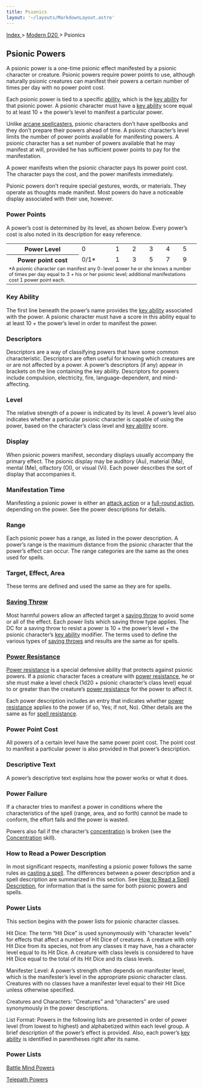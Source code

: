 ```yaml
---
title: Psionics
layout: '~/layouts/MarkdownLayout.astro'
---
```


[ Index ](/) > [ Modern D20 ](/modern.d20.srd) > Psionics

## Psionic Powers

A psionic power is a one-time psionic effect manifested by a psionic character
or creature. Psionic powers require power points to use, although naturally
psionic creatures can manifest their powers a certain number of times per day
with no power point cost.

Each psionic power is tied to a specific
[ability](/modern.d20.srd/basics/ability.scores), which is the [key ability](/modern.d20.srd/basics/ability.scores) for that psionic power. A
psionic character must have a [key ability](/modern.d20.srd/basics/ability.scores) score equal to at least 10 +
the power’s level to manifest a particular power.

Unlike [arcane spellcasters](/modern.d20.srd/fx/arcane.spells), psionic
characters don’t have spellbooks and they don’t prepare their powers ahead of
time. A psionic character’s level limits the number of power points available
for manifesting powers. A psionic character has a set number of powers
available that he may manifest at will, provided he has sufficient power
points to pay for the manifestation.

A power manifests when the psionic character pays its power point cost. The
character pays the cost, and the power manifests immediately.

Psionic powers don’t require special gestures, words, or materials. They
operate as thoughts made manifest. Most powers do have a noticeable display
associated with their use, however.

###  Power Points

A power’s cost is determined by its level, as shown below. Every power’s cost
is also noted in its description for easy reference.


<table> <tr><th>Power Level</th> <td>0</td> <td>1</td> <td>2</td> <td>3</td> <td>4</td> <td>5</td> </tr><tr> <th>Power point cost</th> <td>0/1*</td> <td>1</td> <td>3</td> <td>5</td> <td>7</td> <td>9</td> </tr><tr><td colspan="7" style="text-align: left; font-size: .8em;"> *A psionic character can manifest any 0-level power he or she knows a number of times per day equal to 3 + his or her psionic level; additional manifestations cost 1 power point each. </td></tr> </table>



### Key Ability

The first line beneath the power’s name provides the [key ability](/modern.d20.srd/basics/ability.scores) associated with the power. A
psionic character must have a score in this ability equal to at least 10 + the
power’s level in order to manifest the power.

###  Descriptors

Descriptors are a way of classifying powers that have some common
characteristic. Descriptors are often useful for knowing which creatures are
or are not affected by a power. A power’s descriptors (if any) appear in
brackets on the line containing the key ability. Descriptors for powers
include compulsion, electricity, fire, language-dependent, and mind-affecting.

###  Level

The relative strength of a power is indicated by its level. A power’s level
also indicates whether a particular psionic character is capable of using the
power, based on the character’s class level and [key ability](/modern.d20.srd/basics/ability.scores) score.

###  Display

When psionic powers manifest, secondary displays usually accompany the primary
effect. The psionic display may be auditory (Au), material (Ma), mental (Me),
olfactory (Ol), or visual (Vi). Each power describes the sort of display that
accompanies it.

###  Manifestation Time

Manifesting a psionic power is either an [attack action](/modern.d20.srd/combat/attack.actions) or a [full-round action](/modern.d20.srd/combat/full.round.actions), depending on the power.
See the power descriptions for details.

###  Range

Each psionic power has a range, as listed in the power description. A power’s
range is the maximum distance from the psionic character that the power’s
effect can occur. The range categories are the same as the ones used for
spells.

###  Target, Effect, Area

These terms are defined and used the same as they are for spells.

###  [Saving Throw](/modern.d20.srd/basics/saving.throws)

Most harmful powers allow an affected target a [saving throw](/modern.d20.srd/basics/saving.throws) to avoid some or all of the
effect. Each power lists which saving throw type applies. The DC for a saving
throw to resist a power is 10 + the power’s level + the psionic character’s
[key ability](/modern.d20.srd/basics/ability.scores) modifier. The terms used
to define the various types of [saving throws](/modern.d20.srd/basics/saving.throws) and results are the same as for
spells.

###  [Power Resistance](/modern.d20.srd/special.abilities/power.resistance)

[Power resistance](/modern.d20.srd/special.abilities/power.resistance) is a
special defensive ability that protects against psionic powers. If a psionic
character faces a creature with [power resistance](/modern.d20.srd/special.abilities/power.resistance), he or she
must make a level check (1d20 + psionic character’s class level) equal to or
greater than the creature’s [power resistance](/modern.d20.srd/special.abilities/power.resistance) for the power
to affect it.

Each power description includes an entry that indicates whether [power resistance](/modern.d20.srd/special.abilities/power.resistance) applies to the
power (if so, Yes; if not, No). Other details are the same as for [spell resistance](/modern.d20.srd/special.abilities/spell.resistance).

###  Power Point Cost

All powers of a certain level have the same power point cost. The point cost
to manifest a particular power is also provided in that power’s description.

###  Descriptive Text

A power’s descriptive text explains how the power works or what it does.

###  Power Failure

If a character tries to manifest a power in conditions where the
characteristics of the spell (range, area, and so forth) cannot be made to
conform, the effort fails and the power is wasted.

Powers also fail if the character’s
[concentration](/modern.d20.srd/skills/concentration) is broken (see the
[Concentration](/modern.d20.srd/skills/concentration) skill).

###  How to Read a Power Description

In most significant respects, manifesting a psionic power follows the same
rules as [casting a spell](/modern.d20.srd/fx). The differences between a
power description and a spell description are summarized in this section. See
[How to Read a Spell Description](/modern.d20.srd/fx), for information
that is the same for both psionic powers and spells.

###  Power Lists

This section begins with the power lists for psionic character classes.

Hit Dice: The term “Hit Dice” is used synonymously with “character levels” for
effects that affect a number of Hit Dice of creatures. A creature with only
Hit Dice from its species, not from any classes it may have, has a character
level equal to its Hit Dice. A creature with class levels is considered to
have Hit Dice equal to the total of its Hit Dice and its class levels.

Manifester Level: A power’s strength often depends on manifester level, which
is the manifester’s level in the appropriate psionic character class.
Creatures with no classes have a manifester level equal to their Hit Dice
unless otherwise specified.

Creatures and Characters: “Creatures” and “characters” are used synonymously
in the power descriptions.

List Format: Powers in the following lists are presented in order of power
level (from lowest to highest) and alphabetized within each level group. A
brief description of the power’s effect is provided. Also, each power’s [key ability](/modern.d20.srd/basics/ability.scores) is identified in parentheses
right after its name.

### Power Lists

[Battle Mind Powers](/modern.d20.srd/psionics/battle.mind.powers)

[Telepath Powers](/modern.d20.srd/psionics/telepath.powers)

